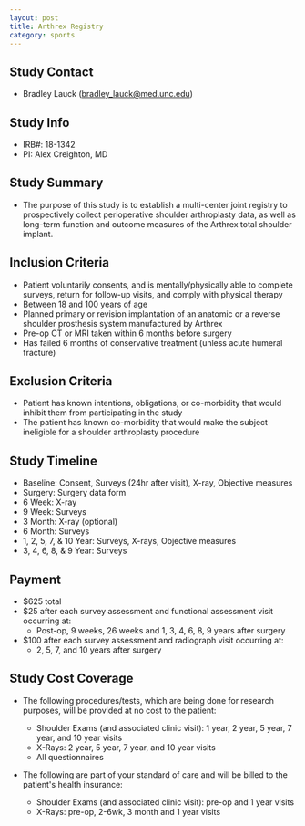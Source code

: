 ```yaml
---
layout: post
title: Arthrex Registry
category: sports
---
```


## Study Contact  
- Bradley Lauck (bradley_lauck@med.unc.edu)


## Study Info
- IRB#: 18-1342
- PI: Alex Creighton, MD

## Study Summary

- The purpose of this study is to establish a multi-center joint registry to prospectively collect perioperative shoulder arthroplasty data, as well as long-term function and outcome measures of the Arthrex total shoulder implant.

##  Inclusion Criteria

- Patient voluntarily consents, and is mentally/physically able to complete surveys, return for follow-up visits, and comply with physical therapy
- Between 18 and 100 years of age
- Planned primary or revision implantation of an anatomic or a reverse shoulder prosthesis system manufactured by Arthrex
- Pre-op CT or MRI taken within 6 months before surgery
- Has failed 6 months of conservative treatment (unless acute humeral fracture)

##  Exclusion Criteria

- Patient has known intentions, obligations, or co-morbidity that would inhibit them from participating in the study
- The patient has known co-morbidity that would make the subject ineligible for a shoulder arthroplasty procedure

## Study Timeline

- Baseline: Consent, Surveys (24hr after visit), X-ray, Objective measures
- Surgery: Surgery data form
- 6 Week: X-ray
- 9 Week: Surveys
- 3 Month: X-ray (optional)
- 6 Month: Surveys
- 1, 2, 5, 7, & 10 Year: Surveys, X-rays, Objective measures
- 3, 4, 6, 8, & 9 Year: Surveys

## Payment

- $625 total
- $25 after each survey assessment and functional assessment visit occurring at:
  - Post-op, 9 weeks, 26 weeks and 1, 3, 4, 6, 8, 9 years after surgery
- $100 after each survey assessment and radiograph visit occurring at:
  - 2, 5, 7, and 10 years after surgery

## Study Cost Coverage

- The following procedures/tests, which are being done for research purposes, will be provided at no cost to the patient: 
  - Shoulder Exams (and associated clinic visit): 1 year, 2 year, 5 year, 7 year, and 10 year visits
  - X-Rays: 2 year, 5 year, 7 year, and 10 year visits
  - All questionnaires

- The following are part of your standard of care and will be billed to the patient's health insurance:
  - Shoulder Exams (and associated clinic visit): pre-op and 1 year visits
  - X-Rays: pre-op, 2-6wk, 3 month and 1 year visits
